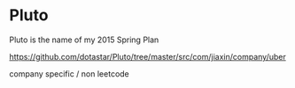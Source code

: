 # Pluto
Pluto is the name of my 2015 Spring Plan

https://github.com/dotastar/Pluto/tree/master/src/com/jiaxin/company/uber

company specific / non leetcode
